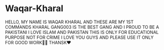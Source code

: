 # Waqar-Kharal
HELLO, MY NAME IS WAQAR KHARAL AND THESE ARE MY 1ST COMMANDS KHARAL GANG003 IS THE BEST GANG AND I PROUD TO BE A PAKISTANI I LOVE ISLAM AND PAKISTAN THIS IS ONLY FOR EDUCATIONAL PURPOSE NOT FOR CRIME I LOVE YOU GUYS AND PLEASE  USE IT ONLY FOR GOOD WORK💯🙃  THANSK❤

